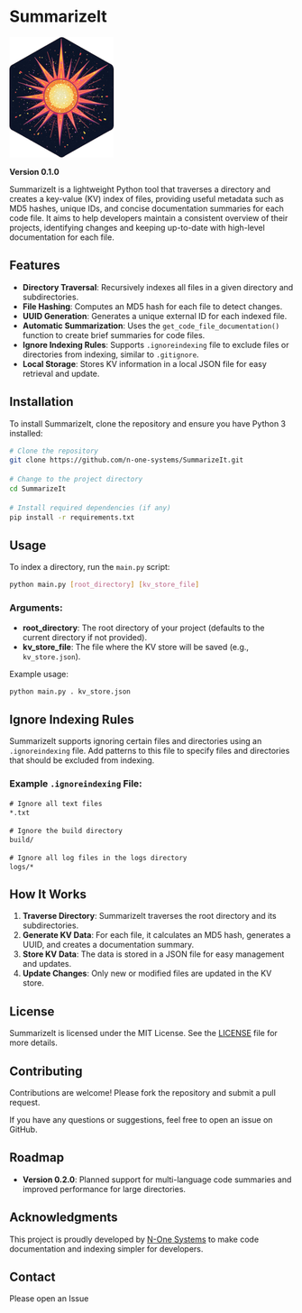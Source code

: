 # SummarizeIt

![SummarizeIt Logo](https://github.com/n-one-systems/SummarizeIt/blob/5783238ba2f0826753d62317f6389e4117297445/assets/logo_small.png)

**Version 0.1.0**

SummarizeIt is a lightweight Python tool that traverses a directory and creates a key-value (KV) index of files, providing useful metadata such as MD5 hashes, unique IDs, and concise documentation summaries for each code file. It aims to help developers maintain a consistent overview of their projects, identifying changes and keeping up-to-date with high-level documentation for each file.

## Features

- **Directory Traversal**: Recursively indexes all files in a given directory and subdirectories.
- **File Hashing**: Computes an MD5 hash for each file to detect changes.
- **UUID Generation**: Generates a unique external ID for each indexed file.
- **Automatic Summarization**: Uses the `get_code_file_documentation()` function to create brief summaries for code files.
- **Ignore Indexing Rules**: Supports `.ignoreindexing` file to exclude files or directories from indexing, similar to `.gitignore`.
- **Local Storage**: Stores KV information in a local JSON file for easy retrieval and update.

## Installation

To install SummarizeIt, clone the repository and ensure you have Python 3 installed:

```bash
# Clone the repository
git clone https://github.com/n-one-systems/SummarizeIt.git

# Change to the project directory
cd SummarizeIt

# Install required dependencies (if any)
pip install -r requirements.txt
```

## Usage

To index a directory, run the `main.py` script:

```bash
python main.py [root_directory] [kv_store_file]
```

### Arguments:

- **root_directory**: The root directory of your project (defaults to the current directory if not provided).
- **kv_store_file**: The file where the KV store will be saved (e.g., `kv_store.json`).

Example usage:

```bash
python main.py . kv_store.json
```

## Ignore Indexing Rules

SummarizeIt supports ignoring certain files and directories using an `.ignoreindexing` file. Add patterns to this file to specify files and directories that should be excluded from indexing.

### Example `.ignoreindexing` File:

```
# Ignore all text files
*.txt

# Ignore the build directory
build/

# Ignore all log files in the logs directory
logs/*
```

## How It Works

1. **Traverse Directory**: SummarizeIt traverses the root directory and its subdirectories.
2. **Generate KV Data**: For each file, it calculates an MD5 hash, generates a UUID, and creates a documentation summary.
3. **Store KV Data**: The data is stored in a JSON file for easy management and updates.
4. **Update Changes**: Only new or modified files are updated in the KV store.

## License

SummarizeIt is licensed under the MIT License. See the [LICENSE](LICENSE) file for more details.

## Contributing

Contributions are welcome! Please fork the repository and submit a pull request.

If you have any questions or suggestions, feel free to open an issue on GitHub.

## Roadmap

- **Version 0.2.0**: Planned support for multi-language code summaries and improved performance for large directories.

## Acknowledgments

This project is proudly developed by [N-One Systems](https://github.com/n-one-systems) to make code documentation and indexing simpler for developers.

## Contact
Please open an Issue 
